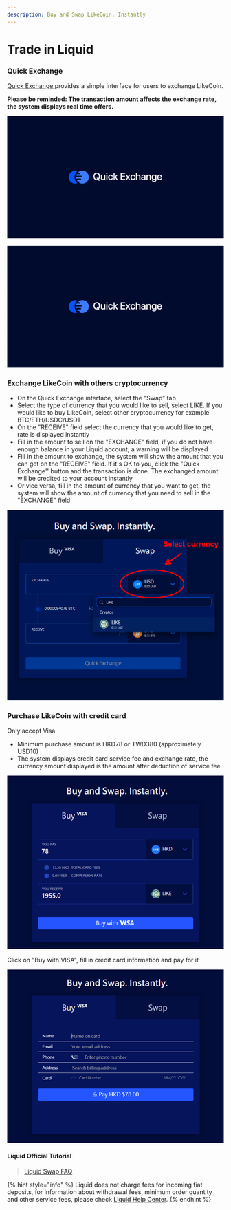 ```yaml
---
description: Buy and Swap LikeCoin. Instantly
---
```


# Trade in Liquid

### Quick Exchange

[Quick Exchange ](https://app.liquid.com/quick-exchange)provides a simple interface for users to exchange LikeCoin.

**Please be reminded: The transaction amount affects the exchange rate, the system displays real time offers.**

![](../../.gitbook/assets/quick-exchange-1.png)

![](../../.gitbook/assets/liquid-qe.gif)

### **Exchange LikeCoin with others cryptocurrency**

* On the Quick Exchange interface, select the "Swap" tab
* Select the type of currency that you would like to sell, select LIKE. If you would like to buy LikeCoin, select other cryptocurrency for example BTC/ETH/USDC/USDT
* On the "RECEIVE" field select the currency that you would like to get, rate is displayed instantly
* Fill in the amount to sell on the "EXCHANGE" field, if you do not have enough balance in your Liquid account, a warning will be displayed
* Fill in the amount to exchange, the system will show the amount that you can get on the "RECEIVE" field. If it's OK to you, click the "Quick Exchange'' button and the transaction is done. The exchanged amount will be credited to your account instantly
* Or vice versa, fill in the amount of currency that you want to get, the system will show the amount of currency that you need to sell in the "EXCHANGE" field

![](../../.gitbook/assets/quick-exchange-1-en.png)

### Purchase LikeCoin with credit card

Only accept Visa

* Minimum purchase amount is HKD78 or TWD380 \(approximately USD10\)
* The system displays credit card service fee and exchange rate, the currency amount displayed is the amount after deduction of service fee 

![](../../.gitbook/assets/quick-exchange-2-en.png)

Click on "Buy with VISA", fill in credit card information and pay for it

![](../../.gitbook/assets/quick-exchange-3-en.png)

#### Liquid Official Tutorial

> [Liquid Swap FAQ](https://help.liquid.com/en/articles/2607590-liquid-swap-faq)

{% hint style="info" %}
Liquid does not charge fees for incoming fiat deposits, for information about withdrawal fees, minimum order quantity and other service fees, please check [Liquid Help Center](https://help.liquid.com/en/).
{% endhint %}


